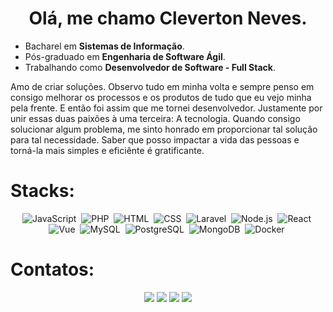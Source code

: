 <h1 align="center"> Olá, me chamo Cleverton Neves. </h1> 

<ul>
 <li>Bacharel em <b>Sistemas de Informação</b>.</li>
 <li>Pós-graduado em <b>Engenharia de Software Ágil</b>.</li> 
 <li>Trabalhando como <b>Desenvolvedor de Software - Full Stack</b>.</li>
</ul>
 
<p>
 Amo de criar soluções. 
 Observo tudo em minha volta e sempre penso em consigo melhorar os processos e os produtos de tudo que eu vejo minha pela frente.
 E então foi assim que me tornei desenvolvedor. Justamente por unir essas duas paixões à uma terceira: A tecnologia.
 Quando consigo solucionar algum problema, me sinto honrado em proporcionar tal solução para tal necessidade. Saber que posso impactar a vida das pessoas e torná-la mais simples e eficiênte é gratificante.
</p>

<h1> Stacks: </h1> 
 
<div align="center">

![JavaScript](https://img.shields.io/badge/-JavaScript-1e272e?style=for-the-badge&logo=javascript)&nbsp;
![PHP](https://img.shields.io/badge/-PHP-1e272e?style=for-the-badge&logo=php)&nbsp;
![HTML](https://img.shields.io/badge/-HTML-1e272e?style=for-the-badge&logo=HTML5)&nbsp;
![CSS](https://img.shields.io/badge/-CSS-1e272e?style=for-the-badge&logo=CSS3&logoColor=1572B6)&nbsp;
![Laravel](https://img.shields.io/badge/-Laravel-1e272e?style=for-the-badge&logo=laravel)&nbsp;
![Node.js](https://img.shields.io/badge/-Node.js-1e272e?style=for-the-badge&logo=node.js)&nbsp;
![React](https://img.shields.io/badge/-React-1e272e?style=for-the-badge&logo=react)&nbsp;
![Vue](https://img.shields.io/badge/-Vuejs-1e272e?style=for-the-badge&logo=vue.js)&nbsp;
![MySQL](https://img.shields.io/badge/-MySQL-1e272e?style=for-the-badge&logo=mysql)&nbsp;
![PostgreSQL](https://img.shields.io/badge/-PostgreSQL-1e272e?style=for-the-badge&logo=postgresql)&nbsp;
![MongoDB](https://img.shields.io/badge/-MongoDB-1e272e?style=for-the-badge&logo=mongodb)&nbsp;
![Docker](https://img.shields.io/badge/-Docker-1e272e?style=for-the-badge&logo=docker)&nbsp;

<!--
![Git](https://img.shields.io/badge/-Git-1e272e?style=for-the-badge&logo=git)&nbsp;
![GitHub](https://img.shields.io/badge/-GitHub-1e272e?style=for-the-badge&logo=github)&nbsp;
![GitLab](https://img.shields.io/badge/-GitLab-1e272e?style=for-the-badge&logo=gitlab)&nbsp;
![Windows](https://img.shields.io/badge/-Windows-1e272e?style=for-the-badge&logoColor=0078D6&logo=windows)&nbsp;
![Linux](https://img.shields.io/badge/-Linux-1e272e?style=for-the-badge&logo=linux)&nbsp;
![Python](https://img.shields.io/badge/-Python-1e272e?style=for-the-badge&logo=python)&nbsp; 
![Django](https://img.shields.io/badge/-Django-1e272e?style=for-the-badge&logo=django)&nbsp; 
![NEXTJS](https://img.shields.io/badge/-NEXTJS-1e272e?style=for-the-badge&logo=next.js)&nbsp;
![NESTJS](https://img.shields.io/badge/-NESTJS-1e272e?style=for-the-badge&logo=nestjs&logoColor=E0234E)&nbsp; 
![AWS](https://img.shields.io/badge/-AWS-1e272e?style=for-the-badge&logo=amazonaws)&nbsp; 
![Visual Studio Code](https://img.shields.io/badge/-Visual%20Studio%20Code-1e272e?style=for-the-badge&logo=visual-studio-code&logoColor=007ACC)&nbsp;
![Jenkins](https://img.shields.io/badge/-Jenkins-1e272e?style=for-the-badge&logo=jenkins)&nbsp; 
![Ansible](https://img.shields.io/badge/-Ansible-1e272e?style=for-the-badge&logo=ansible)&nbsp; 
![Terraform](https://img.shields.io/badge/-Terraform-1e272e?style=for-the-badge&logo=terraform&logoColor=7B42BC)&nbsp; 
![AzureDevops](https://img.shields.io/badge/-AzureDevops-1e272e?style=for-the-badge&logo=azuredevops)&nbsp; 
-->

</div>

<h1> Contatos: </h1> 

<div align="center">
 
 <a href="https://br.linkedin.com/in/cleverton-neves" target="_blank"><img src="https://img.shields.io/badge/LinkedIn-000000?style=for-the-badge&logo=linkedin&logoColor=2EFFAB" /></a>
 <a href="https://www.twitter.com/cleverbneves" target="_blank"><img src="https://img.shields.io/badge/Twitter-000000?style=for-the-badge&logo=twitter&logoColor=2EFFAB" /></a>
 <a href="https://github.com/clevernvs" target="_blank"><img src="https://img.shields.io/badge/GitHub-000000?style=for-the-badge&logo=github&logoColor=2EFFAB" /></a> 
 <a href="https://gitlab.com/clevernvs" target="_blank"><img src="https://img.shields.io/badge/GitLab-000000?style=for-the-badge&logo=gitlab&logoColor=2EFFAB" /></a>
 
</div>




